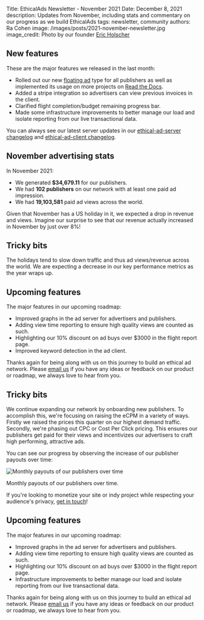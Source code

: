 Title: EthicalAds Newsletter - November 2021
Date: December 8, 2021
description: Updates from November, including stats and commentary on our progress as we build EthicalAds
tags: newsletter, community
authors: Ra Cohen
image: /images/posts/2021-november-newsletter.jpg
image_credit: <span>Photo by our founder <a href="https://twitter.com/ericholscher?ref_src=twsrc%5Egoogle%7Ctwcamp%5Eserp%7Ctwgr%5Eauthor">Eric Holscher</a></span>


## New features

These are the major features we released in the last month:

* Rolled out our new [floating ad](https://ethical-ad-client.readthedocs.io/en/latest/#placement-style) type for all publishers as well as implemented its usage on more projects on [Read the Docs](https://docs.readthedocs.io/en/stable/).
* Added a stripe integration so advertisers can view previous invoices in the client. 
* Clarified flight completion/budget remaining progress bar. 
* Made some infrastructure improvements to better manage our load and isolate reporting from our live transactional data.

You can always see our latest server updates in our [ethical-ad-server changelog](https://ethical-ad-server.readthedocs.io/en/latest/developer/changelog.html) and [ethical-ad-client changelog](https://ethical-ad-client.readthedocs.io/en/latest/changelog.html).


## November advertising stats

In November 2021:

* We generated **$34,679.11** for our publishers.
* We had **102 publishers** on our network with at least one paid ad impression.
* We had **19,103,581** paid ad views across the world.

Given that November has a US holiday in it, 
we expected a drop in revenue and views. 
Imagine our surprise to see that our revenue actually increased in November by just over 8%!

## Tricky bits

The holidays tend to slow down traffic and thus ad views/revenue across the world.
We are expecting a decrease in our key performance metrics as the year wraps up. 

## Upcoming features

The major features in our upcoming roadmap:

* Improved graphs in the ad server for advertisers and publishers.
* Adding view time reporting to ensure high quality views are counted as such.
* Highlighting our 10% discount on ad buys over $3000 in the flight report page.
* Improved keyword detection in the ad client.


Thanks again for being along with us on this journey to build an ethical ad network.
Please [email us](mailto:ads@ethicalads.io) if you have any ideas or feedback on our product or roadmap,
we always love to hear from you.


## Tricky bits

We continue expanding our network by onboarding new publishers.
To accomplish this, we're focusing on raising the eCPM in a variety of ways.
Firstly we raised the prices this quarter on our highest demand traffic.
Secondly, we're phasing out CPC or Cost Per Click pricing.
This ensures our publishers get paid for their views and
incentivizes our advertisers to craft high performing, attractive ads.

You can see our progress by observing the increase of our publisher payouts over time:

<div class="postimage">
  <img class="w-100" src="{static}../images/charts/2021-october-publisherpayouts.png" alt="Monthly payouts of our publishers over time">
  <p>Monthly payouts of our publishers over time.</p>
</div>

If you're looking to monetize your site or indy project
while respecting your audience's privacy,
[get in touch]({filename}../pages/publishers.md#inbound-form)!

## Upcoming features

The major features in our upcoming roadmap:

* Improved graphs in the ad server for advertisers and publishers.
* Adding view time reporting to ensure high quality views are counted as such.
* Highlighting our 10% discount on ad buys over $3000 in the flight report page.
* Infrastructure improvements to better manage our load and isolate reporting from our live transactional data.


Thanks again for being along with us on this journey to build an ethical ad network.
Please [email us](mailto:ads@ethicalads.io) if you have any ideas or feedback on our product or roadmap,
we always love to hear from you.
